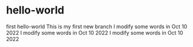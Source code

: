 # hello-world
first hello-world 
This is my first new branch
I modify some words in Oct 10 2022
I modify some words in Oct 10 2022
I modify some words in Oct 10 2022
